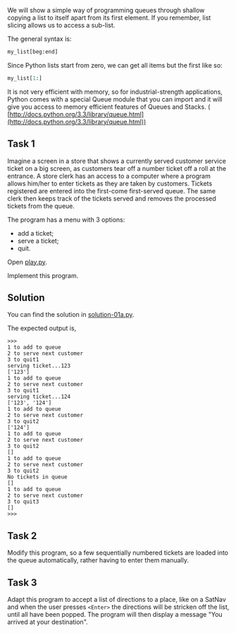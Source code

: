 We will show a simple way of programming queues through shallow copying a list to itself apart from its first element. If you remember, list slicing allows us to access a sub-list.

The general syntax is:

```python
my_list[beg:end]
```

Since Python lists start from zero, we can get all items but the first like so:

```python
my_list[1:]
```

It is not very efficient with memory, so for industrial-strength applications, Python comes with a special Queue module that you can import and it will give you access to memory efficient features of Queues and Stacks. ( [http://docs.python.org/3.3/library/queue.html](http://docs.python.org/3.3/library/queue.html))

## Task 1

Imagine a screen in a store that shows a currently served customer service ticket on a big screen, as customers tear off a number ticket off a roll at the entrance. A store clerk has an access to a computer where a program allows him/her to enter tickets as they are taken by customers. Tickets registered are entered into the first-come first-served queue. The same clerk then keeps track of the tickets served and removes the processed tickets from the queue. 

The program has a menu with 3 options: 
-  add a ticket; 
-  serve a ticket; 
-  quit. 

Open [play.py](open_file "09-queues/play.py").

Implement this program.

## Solution

You can find the solution in [solution-01a.py](open_file "09-queues/solution-01a.py").

The expected output is,
```
>>>
1 to add to queue
2 to serve next customer
3 to quit1
serving ticket...123
['123']
1 to add to queue
2 to serve next customer
3 to quit1
serving ticket...124
['123', '124']
1 to add to queue
2 to serve next customer
3 to quit2
['124']
1 to add to queue
2 to serve next customer
3 to quit2
[]
1 to add to queue
2 to serve next customer
3 to quit2
No tickets in queue
[]
1 to add to queue
2 to serve next customer
3 to quit3
[]
>>>
```

## Task 2

Modify this program, so a few sequentially numbered tickets are loaded into the queue automatically, rather having to enter them manually.

## Task 3

Adapt this program to accept a list of directions to a place, like on a SatNav and when the user presses `<Enter>` the directions will be stricken off the list, until all have been popped. The program will then display a message "You arrived at your destination".
